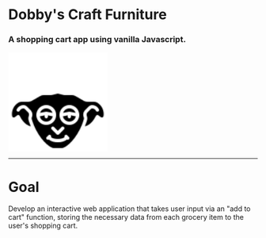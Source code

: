 # Dobby's Craft Furniture
### A shopping cart app using vanilla Javascript.
<img src="assets\images\2730308_dobby_elf_harry_potter_solid_icon.svg" alt="drawing" style="width:200px; height:200px; display: block; align-items: center;"/>


---

# Goal

Develop an interactive web application that takes user input via an "add to cart" function, storing the necessary data from each grocery item to the user's shopping cart.

